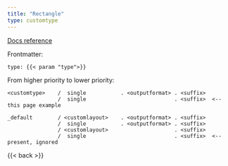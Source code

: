 ```yaml
---
title: "Rectangle"
type: customtype
---
```


[Docs reference](https://gohugo.io/templates/lookup-order/#examples-layout-lookup-for-regular-pages)

Frontmatter:

```
type: {{< param "type">}}
```

From higher priority to lower priority:

```
<customtype>    /  single           . <outputformat> . <suffix>
                /  single                            . <suffix>  <-- this page example
                  
_default        / <customlayout>    . <outputformat> . <suffix>
                /  single           . <outputformat> . <suffix>
                / <customlayout>                     . <suffix>
                /  single                            . <suffix>  <-- present, ignored
```

{{< back >}}